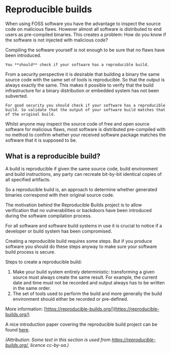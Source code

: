 # Reproducible builds

When using FOSS software you have the advantage to inspect the source code on malicious flaws. However almost all software is distributed to end users as pre-compiled binaries. This creates a problem: How do you know if the software is not injected with malicious code?

Compiling the software yourself is not enough to be sure that no flaws have been introduced.

```{attention} 
You **should** check if your software has a reproducible build.
```


From a security perspective it is desirable that building a binary the same source code with the same set of tools is reproducible. So that the output is always exactly the same. This makes it possible to verify that the build infrastructure for a binary distribution or embedded system has not been subverted. 


```{tip} Simple security tip 
For good security you should check if your software has a reproducible build. So validate that the output of your software build matches that of the original build.
```

Whilst anyone may inspect the source code of free and open source software for malicious flaws, most software is distributed pre-compiled with no method to confirm whether your received software package matches the software that it is supposed to be.


## What is a reproducible build?
A build is reproducible if given the same source code, build environment and build instructions, any party can recreate bit-by-bit identical copies of all specified artifacts.

So a reproducible build is, an approach to determine whether generated binaries correspond
with their original source code. 


The motivation behind the Reproducible Builds project is to allow verification that no vulnerabilities or backdoors have been introduced during the software compilation process. 

For all software and software build systems in use it is crucial to notice if a developer or build system has been compromised. 

Creating a reproducible build requires some steps. But if you produce software you should do these steps anyway to make sure your software build process is secure. 

Steps to create a reproducible build:
1. Make your build system entirely deterministic: transforming a given source must always create the same result. For example, the current date and time must not be recorded and output always has to be written in the same order.
2. The set of tools used to perform the build and more generally the build environment should either be recorded or pre-defined.



More information: [https://reproducible-builds.org/](https://reproducible-builds.org/)

A nice introduction paper covering the reproducible build project can be found [here](https://arxiv.org/pdf/2104.06020.pdf).

*(Attribution: Some text in this section is used from https://reproducible-builds.org/, licence cc-by-sa.)*

